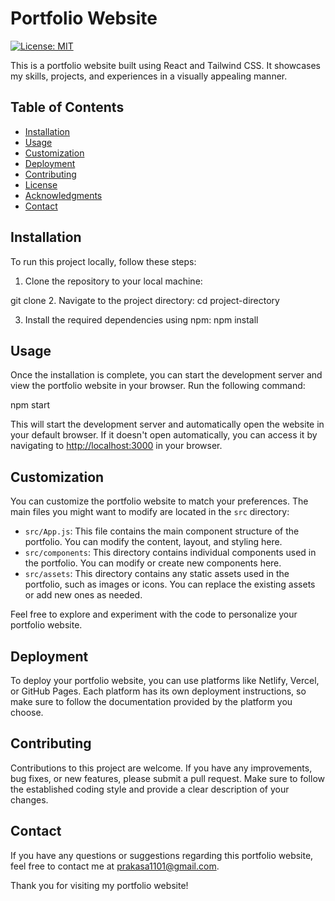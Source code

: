 # Portfolio Website

[![License: MIT](https://img.shields.io/badge/License-MIT-yellow.svg)](https://opensource.org/licenses/MIT)

This is a portfolio website built using React and Tailwind CSS. It showcases my skills, projects, and experiences in a visually appealing manner.

## Table of Contents

- [Installation](#installation)
- [Usage](#usage)
- [Customization](#customization)
- [Deployment](#deployment)
- [Contributing](#contributing)
- [License](#license)
- [Acknowledgments](#acknowledgments)
- [Contact](#contact)

## Installation

To run this project locally, follow these steps:

1. Clone the repository to your local machine:

git clone <repository-url> 2. Navigate to the project directory:
cd project-directory

3. Install the required dependencies using npm:
   npm install

## Usage

Once the installation is complete, you can start the development server and view the portfolio website in your browser. Run the following command:

npm start

This will start the development server and automatically open the website in your default browser. If it doesn't open automatically, you can access it by navigating to [http://localhost:3000](http://localhost:3000) in your browser.

## Customization

You can customize the portfolio website to match your preferences. The main files you might want to modify are located in the `src` directory:

- `src/App.js`: This file contains the main component structure of the portfolio. You can modify the content, layout, and styling here.
- `src/components`: This directory contains individual components used in the portfolio. You can modify or create new components here.
- `src/assets`: This directory contains any static assets used in the portfolio, such as images or icons. You can replace the existing assets or add new ones as needed.

Feel free to explore and experiment with the code to personalize your portfolio website.

## Deployment

To deploy your portfolio website, you can use platforms like Netlify, Vercel, or GitHub Pages. Each platform has its own deployment instructions, so make sure to follow the documentation provided by the platform you choose.

## Contributing

Contributions to this project are welcome. If you have any improvements, bug fixes, or new features, please submit a pull request. Make sure to follow the established coding style and provide a clear description of your changes.

## Contact

If you have any questions or suggestions regarding this portfolio website, feel free to contact me at [prakasa1101@gmail.com](mailto:prakasa1101@gmail.com).

Thank you for visiting my portfolio website!
